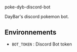# 
poke-dyb-discord-bot

DayBar's discord pokemon bot.

## Environnements
- `BOT_TOKEN` : Discord Bot token